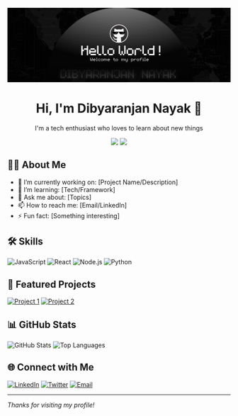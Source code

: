 ![Header image](https://raw.githubusercontent.com/star-roy/star-roy/main/1755973379931.png)

<!-- Profile Header -->
<h1 align="center">Hi, I'm Dibyaranjan Nayak 👋</h1>
<p align="center"> I'm a tech enthusiast who loves to learn about new things </p>
<p align="center">
  <img src="https://img.shields.io/github/followers/[your-username]?label=Follow&style=social" />
  <img src="https://img.shields.io/github/stars/[your-username]?style=social" />
</p>

<!-- About Section -->
## 👨‍💻 About Me

- 🔭 I’m currently working on: [Project Name/Description]
- 🌱 I’m learning: [Tech/Framework]
- 💬 Ask me about: [Topics]
- 📫 How to reach me: [Email/LinkedIn]
- ⚡ Fun fact: [Something interesting]

<!-- Skills Section -->
## 🛠️ Skills

![JavaScript](https://img.shields.io/badge/-JavaScript-black?style=flat-square&logo=javascript)
![React](https://img.shields.io/badge/-React-black?style=flat-square&logo=react)
![Node.js](https://img.shields.io/badge/-Node.js-black?style=flat-square&logo=node.js)
![Python](https://img.shields.io/badge/-Python-black?style=flat-square&logo=python)
<!-- Add more as needed -->

<!-- Pinned Projects -->
## 📌 Featured Projects

[![Project 1](https://github-readme-stats.vercel.app/api/pin/?username=[your-username]&repo=[repo-name])](https://github.com/[your-username]/[repo-name])
[![Project 2](https://github-readme-stats.vercel.app/api/pin/?username=[your-username]&repo=[repo-name])](https://github.com/[your-username]/[repo-name])
<!-- Add more as needed -->

<!-- GitHub Stats -->
## 📊 GitHub Stats

![GitHub Stats](https://github-readme-stats.vercel.app/api?username=[your-username]&show_icons=true&hide_title=true&count_private=true&theme=default)
![Top Languages](https://github-readme-stats.vercel.app/api/top-langs/?username=[your-username]&layout=compact)

<!-- Social Links -->
## 🌐 Connect with Me

[![LinkedIn](https://img.shields.io/badge/-LinkedIn-blue?style=flat-square&logo=linkedin)](https://linkedin.com/in/[your-linkedin])
[![Twitter](https://img.shields.io/badge/-Twitter-blue?style=flat-square&logo=twitter)](https://twitter.com/[your-twitter])
[![Email](https://img.shields.io/badge/-Email-black?style=flat-square&logo=gmail)](mailto:[your-email])

---

*Thanks for visiting my profile!*
